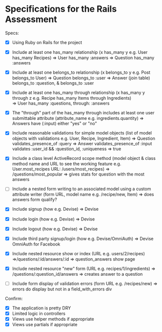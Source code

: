 # Specifications for the Rails Assessment

Specs:
- [x] Using Ruby on Rails for the project
- [X] Include at least one has_many relationship (x has_many y e.g. User has_many Recipes) 
      => User has_many :answers
      => Question has_many :answers

- [X] Include at least one belongs_to relationship (x belongs_to y e.g. Post belongs_to User)
      => Question belongs_to :user
      => Answer (join table) belongs_to :question, & belongs_to :user

- [X] Include at least one has_many through relationship (x has_many y through z e.g. Recipe has_many Items through Ingredients)  
      => User has_many :questions, through: :answers

- [X] The "through" part of the has_many through includes at least one user submittable attribute (attribute_name e.g. ingredients.quantity)
      => Answers have (:input) either "yes" or "no"

- [X] Include reasonable validations for simple model objects (list of model objects with validations e.g. User, Recipe, Ingredient, Item)
      => Question validates_presence_of :query
      => Answer   validates_presence_of :input
                  validates :user_id && :question_id, :uniqueness => true

- [X] Include a class level ActiveRecord scope method (model object & class method name and URL to see the working feature e.g. User.most_recipes URL: /users/most_recipes)
      => /questions/most_popular  => gives stats for question with the most answers

- [ ] Include a nested form writing to an associated model using a custom attribute writer (form URL, model name e.g. /recipe/new, Item)
      => does answers form qualify?

- [X] Include signup (how e.g. Devise)
      => Devise
- [X] Include login (how e.g. Devise)
      => Devise
- [X] Include logout (how e.g. Devise)
      => Devise
- [X] Include third party signup/login (how e.g. Devise/OmniAuth)
      => Devise OmniAuth for Facebook

- [X] Include nested resource show or index (URL e.g. users/2/recipes)
      =>/questions/:id/answers/:id => question_answers show page

- [X] Include nested resource "new" form (URL e.g. recipes/1/ingredients)
      => /questions/:question_id/answers => creates answer to a question

- [ ] Include form display of validation errors (form URL e.g. /recipes/new)
      => errors do display but not in a field_with_errors div

Confirm:
- [X] The application is pretty DRY
- [X] Limited logic in controllers
- [X] Views use helper methods if appropriate
- [X] Views use partials if appropriate
